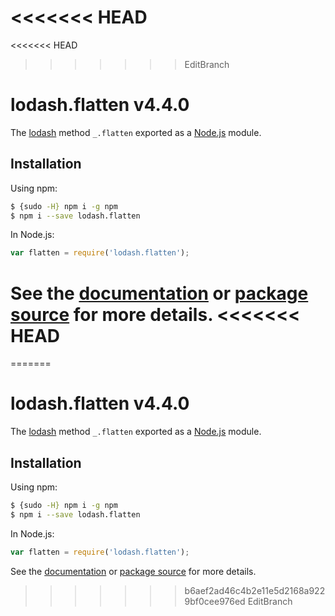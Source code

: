 <<<<<<< HEAD
=======
<<<<<<< HEAD
>>>>>>> EditBranch
# lodash.flatten v4.4.0

The [lodash](https://lodash.com/) method `_.flatten` exported as a [Node.js](https://nodejs.org/) module.

## Installation

Using npm:
```bash
$ {sudo -H} npm i -g npm
$ npm i --save lodash.flatten
```

In Node.js:
```js
var flatten = require('lodash.flatten');
```

See the [documentation](https://lodash.com/docs#flatten) or [package source](https://github.com/lodash/lodash/blob/4.4.0-npm-packages/lodash.flatten) for more details.
<<<<<<< HEAD
=======
=======
# lodash.flatten v4.4.0

The [lodash](https://lodash.com/) method `_.flatten` exported as a [Node.js](https://nodejs.org/) module.

## Installation

Using npm:
```bash
$ {sudo -H} npm i -g npm
$ npm i --save lodash.flatten
```

In Node.js:
```js
var flatten = require('lodash.flatten');
```

See the [documentation](https://lodash.com/docs#flatten) or [package source](https://github.com/lodash/lodash/blob/4.4.0-npm-packages/lodash.flatten) for more details.
>>>>>>> b6aef2ad46c4b2e11e5d2168a9229bf0cee976ed
>>>>>>> EditBranch
